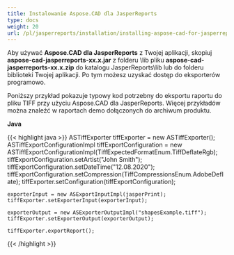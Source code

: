 ```yaml
---
title: Instalowanie Aspose.CAD dla JasperReports
type: docs
weight: 20
url: /pl/jasperreports/installation/installing-aspose-cad-for-jasperreports/
---
```


Aby używać **Aspose.CAD dla JasperReports** z Twojej aplikacji, skopiuj **aspose-cad-jasperreports-xx.x.jar** z folderu \lib pliku **aspose-cad-jasperreports-xx.x.zip** do katalogu JasperReports\lib lub do folderu biblioteki Twojej aplikacji. Po tym możesz uzyskać dostęp do eksporterów programowo.

Poniższy przykład pokazuje typowy kod potrzebny do eksportu raportu do pliku TIFF przy użyciu Aspose.CAD dla JasperReports. Więcej przykładów można znaleźć w raportach demo dołączonych do archiwum produktu.

**Java**

{{< highlight java >}}
    ASTiffExporter tiffExporter = new ASTiffExporter();
    ASTiffExportConfigurationImpl tiffExportConfiguration = new ASTiffExportConfigurationImpl(TiffExpectedFormatEnum.TiffDeflateRgb);
    tiffExportConfiguration.setArtist("John Smith");
    tiffExportConfiguration.setDateTime("12.08.2020");
    tiffExportConfiguration.setCompression(TiffCompressionsEnum.AdobeDeflate);
    tiffExporter.setConfiguration(tiffExportConfiguration);

    exporterInput = new ASExportInputImpl(jasperPrint);
    tiffExporter.setExporterInput(exporterInput);

    exporterOutput = new ASExporterOutputImpl("shapesExample.tiff");
    tiffExporter.setExporterOutput(exporterOutput);

    tiffExporter.exportReport();
{{< /highlight >}}
